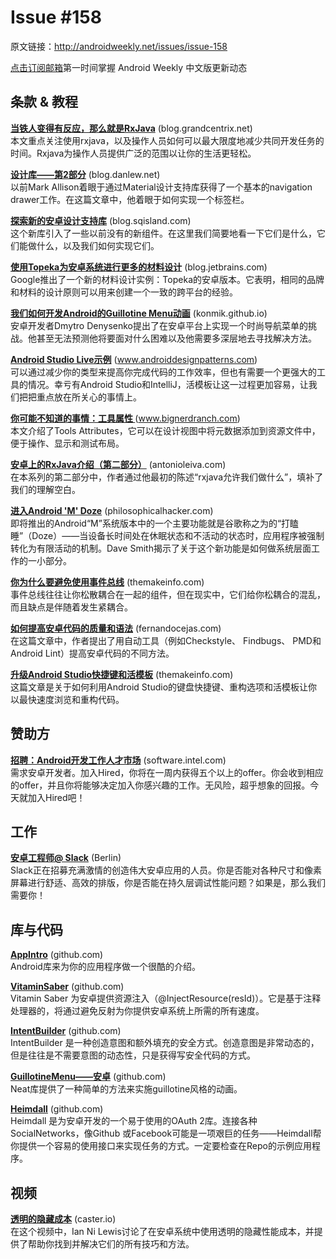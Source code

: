 # Issue #158

>
原文链接：<http://androidweekly.net/issues/issue-158>

[点击订阅邮箱](http://tinyletter.com/androidweeklycn)第一时间掌握 Android Weekly 中文版更新动态

## 条款 & 教程

**[当铁人变得有反应，那么就是RxJava](http://saulmm.github.io/when-Iron-Man-becomes-Reactive-Avengers2/)** (blog.grandcentrix.net)  
本文重点关注使用rxjava，以及操作人员如何可以最大限度地减少共同开发任务的时间。Rxjava为操作人员提供广泛的范围以让你的生活更轻松。

**[设计库——第2部分](https://blog.stylingandroid.com/design-library-part-2/)** (blog.danlew.net)   
以前Mark Allison着眼于通过Material设计支持库获得了一个基本的navigation drawer工作。在这篇文章中，他着眼于如何实现一个标签栏。

**[探索新的安卓设计支持库](https://medium.com/ribot-labs/exploring-the-new-android-design-support-library-b7cda56d2c32)** (blog.sqisland.com)   
这个新库引入了一些以前没有的新组件。在这里我们简要地看一下它们是什么，它们能做什么，以及我们如何实现它们。

**[使用Topeka为安卓系统进行更多的材料设计](http://android-developers.blogspot.co.uk/2015/06/more-material-design-with-topeka-for_16.html)** (blog.jetbrains.com)   
Google推出了一个新的材料设计实例：Topeka的安卓版本。它表明，相同的品牌和材料的设计原则可以用来创建一个一致的跨平台的经验。
  
**[我们如何开发Android的Guillotine Menu动画](https://yalantis.com/blog/how-we-developed-the-guillotine-menu-animation-for-android/?utm_source=github)** (konmik.github.io)   
安卓开发者Dmytro Denysenko提出了在安卓平台上实现一个时尚导航菜单的挑战。他甚至无法预测他将要面对什么困难以及他需要多深层地去寻找解决方法。

**[Android Studio Live示例](https://www.bignerdranch.com/blog/android-studio-live-templates/)** (www.androiddesignpatterns.com)   
可以通过减少你的类型来提高你完成代码的工作效率，但也有需要一个更强大的工具的情况。幸亏有Android Studio和IntelliJ，活模板让这一过程更加容易，让我们把把重点放在所关心的事情上。
 
**[你可能不知道的事情：工具属性 ](http://www.randomlytyping.com/blog/2015/6/17/things-you-may-not-know-about-tools-attributes)** (www.bignerdranch.com)   
本文介绍了Tools Attributes，它可以在设计视图中将元数据添加到资源文件中，便于操作、显示和测试布局。
 
**[安卓上的RxJava介绍（第二部分）](http://www.philosophicalhacker.com/2015/06/19/introduction-to-rxjava-for-android-pt-2/)** (antonioleiva.com)   
在本系列的第二部分中，作者通过他最初的陈述“rxjava允许我们做什么”，填补了我们的理解空白。
 
**[进入Android 'M' Doze](https://newcircle.com/s/post/1739/2015/06/12/diving-into-android-m-doze)** (philosophicalhacker.com)   
即将推出的Android“M”系统版本中的一个主要功能就是谷歌称之为的“打瞌睡”（Doze）——当设备长时间处在休眠状态和不活动的状态时，应用程序被强制转化为有限活动的机制。Dave Smith揭示了关于这个新功能是如何做系统层面工作的一小部分。
 
**[你为什么要避免使用事件总线](http://endlesswhileloop.com/blog/2015/06/11/stop-using-event-buses/)** (themakeinfo.com)   
事件总线往往让你松散耦合在一起的组件，但在现实中，它们给你松耦合的混乱，而且缺点是伴随着发生紧耦合。
 
**[如何提高安卓代码的质量和语法](http://vincentbrison.com/2014/07/19/how-to-improve-quality-and-syntax-of-your-android-code/)** (fernandocejas.com)   
在这篇文章中，作者提出了用自动工具（例如Checkstyle、 Findbugs、  PMD和Android Lint）提高安卓代码的不同方法。

**[升级Android Studio快捷键和活模板](http://stablekernel.com/blog/level-up-with-android-studio-shortcuts-and-live-templates/)** (themakeinfo.com)   
这篇文章是关于如何利用Android Studio的键盘快捷键、重构选项和活模板让你以最快速度浏览和重构代码。

## 赞助方

**[招聘：Android开发工作人才市场](https://hired.com/?utm_source=newsletters&utm_medium=androidweekly&utm_campaign=n-q2_15-androidweeklyspons)** (software.intel.com)   
需求安卓开发者。加入Hired，你将在一周内获得五个以上的offer。你会收到相应的offer，并且你将能够决定加入你感兴趣的工作。无风险，超乎想象的回报。今天就加入Hired吧！

## 工作

**[安卓工程师@ Slack](https://slack.com/jobs/69909/android-engineer)** (Berlin)   
Slack正在招募充满激情的创造伟大安卓应用的人员。你是否能对各种尺寸和像素屏幕进行舒适、高效的排版，你是否能在持久层调试性能问题？如果是，那么我们需要你！
 
## 库与代码

**[AppIntro](https://github.com/PaoloRotolo/AppIntro)** (github.com)   
Android库来为你的应用程序做一个很酷的介绍。

**[VitaminSaber](https://github.com/w2ji/VitaminSaber)** (github.com)       
Vitamin Saber 为安卓提供资源注入（@InjectResource(resId)）。它是基于注释处理器的，将通过避免反射为你提供安卓系统上所需的所有速度。

**[IntentBuilder](https://github.com/emilsjolander/IntentBuilder)** (github.com)       
IntentBuilder 是一种创造意图和额外填充的安全方式。创造意图是非常动态的，但是往往是不需要意图的动态性，只是获得写安全代码的方式。

**[GuillotineMenu——安卓](https://github.com/Yalantis/GuillotineMenu-Android)** (github.com)       
Neat库提供了一种简单的方法来实施guillotine风格的动画。

**[Heimdall](https://github.com/rheinfabrik/Heimdall.droid)** (github.com)       
Heimdall  是为安卓开发的一个易于使用的OAuth 2库。连接各种SocialNetworks，像Github 或Facebook可能是一项艰巨的任务——Heimdall帮你提供一个容易的使用接口来实现任务的方式。一定要检查在Repo的示例应用程序。

## 视频 

**[透明的隐藏成本](https://www.youtube.com/watch?v=wIy8g8yNhNk)** (caster.io)    
在这个视频中，Ian Ni Lewis讨论了在安卓系统中使用透明的隐藏性能成本，并提供了帮助你找到并解决它们的所有技巧和方法。